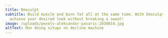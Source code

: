 ```yaml
---
title: Emsculpt
subtitle: Build muscle and burn fat all at the same time. With Emsculpt you can
  achieve your desired look without breaking a sweat!
image: /uploads/pexels-aleksandar-pasaric-2038014.jpg
altText: Man doing situps on decline machine
---
```

